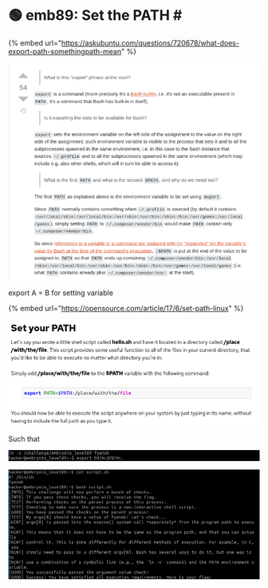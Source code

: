 # 🟢 emb89: Set the PATH \#

{% embed url="https://askubuntu.com/questions/720678/what-does-export-path-somethingpath-mean" %}

![](<../.gitbook/assets/image (177).png>)

export A = B for setting variable

{% embed url="https://opensource.com/article/17/6/set-path-linux" %}

![](<../.gitbook/assets/image (152) (1).png>)

Such that

![](<../.gitbook/assets/image (243) (1).png>)

![I get the flag.](<../.gitbook/assets/image (78).png>)
